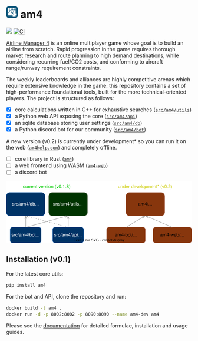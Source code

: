 # ![logo](docs/assets/img/logo-small.png) am4

[![](https://dcbadge.vercel.app/api/server/4tVQHtf?style=flat)](https://discord.gg/4tVQHtf) [![CI](https://github.com/cathaypacific8747/am4/actions/workflows/ci.yml/badge.svg)](https://github.com/cathaypacific8747/am4/actions/workflows/ci.yml)

[Airline Manager 4](https://airlinemanager.com) is an online multiplayer game whose goal is to build an airline from scratch. Rapid progression in the game requires thorough market research and route planning to high demand destinations, while considering recurring fuel/CO2 costs, and conforming to aircraft range/runway requirement constraints.

The weekly leaderboards and alliances are highly competitive arenas which require extensive knowledge in the game: this repository contains a set of high-performance foundational tools, built for the more technical-oriented players. The project is structured as follows:

- [x] core calculations written in C++ for exhaustive searches ([`src/am4/utils`](./src/am4/utils))
- [x] a Python web API exposing the core ([`src/am4/api`](./src/am4/api/))
- [x] an sqlite database storing user settings ([`src/am4/db`](./src/am4/db/)) 
- [x] a Python discord bot for our community ([`src/am4/bot`](./src/am4/bot/))

A new version (v0.2) is currently under development* so you can run it on the web ([`am4help.com`](https://am4help.com/)) and completely offline.

- [ ] core library in Rust ([`am4`](./am4/))
- [ ] a web frontend using WASM ([`am4-web`](./am4-web/))
- [ ] a discord bot

<div align="center">
  <img src="docs/assets/img/overview.drawio.svg" alt="overview">
</div>

## Installation (v0.1)
For the latest core utils:
```sh
pip install am4
```

For the bot and API, clone the repository and run:
```sh
docker build -t am4 .
docker run -d -p 8002:8002 -p 8090:8090 --name am4-dev am4
```

Please see the [documentation](https://cathaypacific8747.github.io/am4/) for detailed formulae, installation and usage guides.